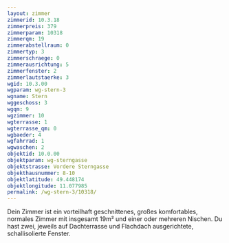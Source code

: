 ```yaml
---
layout: zimmer
zimmerid: 10.3.18
zimmerpreis: 379
zimmerparam: 10318
zimmerqm: 19
zimmerabstellraum: 0
zimmertyp: 3
zimmerschraege: 0
zimmerausrichtung: 5
zimmerfenster: 2
zimmerlautstaerke: 3
wgid: 10.3.00
wgparam: wg-stern-3
wgname: Stern
wggeschoss: 3
wgqm: 9
wgzimmer: 10
wgterrasse: 1
wgterrasse_qm: 0
wgbaeder: 4
wgfahrrad: 1
wgwaschen: 2
objektid: 10.0.00
objektparam: wg-sterngasse
objektstrasse: Vordere Sterngasse
objekthausnummer: 8-10
objektlatitude: 49.448174
objektlongitude: 11.077985
permalink: /wg-stern-3/10318/
---
```

Dein Zimmer ist ein vorteilhaft geschnittenes, großes komfortables, normales Zimmer mit insgesamt 19m² und einer oder mehreren Nischen. Du hast zwei, jeweils auf Dachterrasse und Flachdach ausgerichtete, schallisolierte Fenster. 